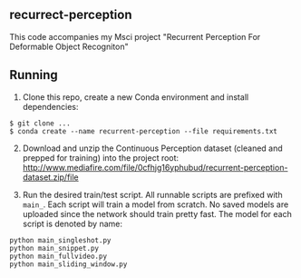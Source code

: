 ## recurrect-perception
This code accompanies my Msci project "Recurrent Perception For Deformable Object Recogniton"

## Running
1. Clone this repo, create a new Conda environment and install dependencies:
```
$ git clone ...
$ conda create --name recurrent-perception --file requirements.txt
```

2. Download and unzip the Continuous Perception dataset (cleaned and prepped for training) into the project root:
http://www.mediafire.com/file/0cfhjg16yphubud/recurrent-perception-dataset.zip/file

3. Run the desired train/test script. All runnable scripts are prefixed with `main_`.
Each script will train a model from scratch. No saved models are uploaded since the network should train pretty fast.
The model for each script is denoted by name:
```
python main_singleshot.py
python main_snippet.py
python main_fullvideo.py
python main_sliding_window.py
```

